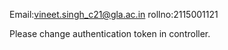 Email:vineet.singh_c21@gla.ac.in
rollno:2115001121

Please change authentication token in controller.
